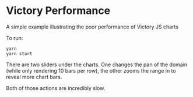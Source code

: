 # Victory Performance

A simple example illustrating the poor performance of Victory JS charts

To run:

```
yarn
yarn start
```

There are two sliders under the charts. One changes the pan of the domain (while only rendering 10 bars per row), the other zooms the range in to reveal more chart bars.

Both of those actions are incredibly slow.